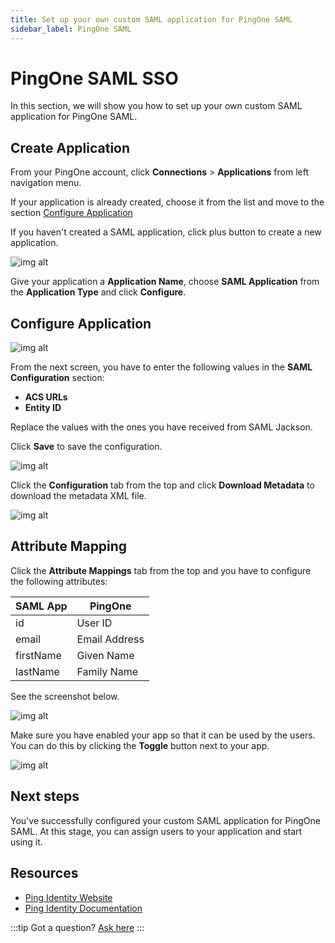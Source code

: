 ```yaml
---
title: Set up your own custom SAML application for PingOne SAML
sidebar_label: PingOne SAML
---
```


# PingOne SAML SSO

In this section, we will show you how to set up your own custom SAML application for PingOne SAML.

## Create Application

From your PingOne account, click **Connections** > **Applications** from left navigation menu.

If your application is already created, choose it from the list and move to the section [Configure Application](#configure-application)

If you haven't created a SAML application, click plus button to create a new application.

![img alt](/img/sso-providers/pingone/1.png)

Give your application a **Application Name**, choose **SAML Application** from the **Application Type** and click **Configure**.

## Configure Application

![img alt](/img/sso-providers/pingone/2.png)

From the next screen, you have to enter the following values in the **SAML Configuration** section:

- **ACS URLs**
- **Entity ID**

Replace the values with the ones you have received from SAML Jackson.

Click **Save** to save the configuration.

![img alt](/img/sso-providers/pingone/3.png)

Click the **Configuration** tab from the top and click **Download Metadata** to download the metadata XML file.

![img alt](/img/sso-providers/pingone/4.png)

## Attribute Mapping

Click the **Attribute Mappings** tab from the top and you have to configure the following attributes:

| SAML App  | PingOne       |
| --------- | ------------- |
| id        | User ID       |
| email     | Email Address |
| firstName | Given Name    |
| lastName  | Family Name   |

See the screenshot below.

![img alt](/img/sso-providers/pingone/5.png)

Make sure you have enabled your app so that it can be used by the users. You can do this by clicking the **Toggle** button next to your app.

![img alt](/img/sso-providers/pingone/6.png)

## Next steps

You've successfully configured your custom SAML application for PingOne SAML. At this stage, you can assign users to your application and start using it.

## Resources

- [Ping Identity Website](https://www.pingidentity.com/en.html)
- [Ping Identity Documentation](https://docs.pingidentity.com/)

:::tip
Got a question? [Ask here](https://discord.gg/uyb7pYt4Pa)
:::
